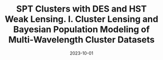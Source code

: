---
title: "SPT Clusters with DES and HST Weak Lensing. I. Cluster Lensing and Bayesian Population Modeling of Multi-Wavelength Cluster Datasets"
collection: "publications"
category: "co_papers"
permalink: /publications/2023arXiv231012213B
link: https://ui.adsabs.harvard.edu/abs/2023arXiv231012213B/abstract
date: 2023-10-01
venue: "arXiv e-prints"
citation: "Bocquet, S., Grandis, S., Bleem, L. E., et al. (2023), arXiv e-prints, arXiv:2310.12213."
---